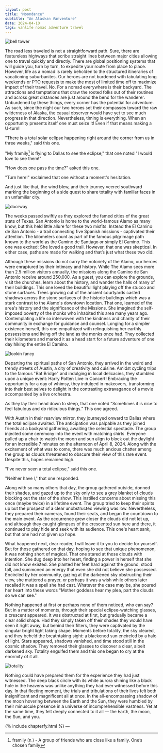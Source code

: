 ```yaml
---
layout: post
title: "Moondance"
subtitle: "An Alaskan Vanventure"
date: 2024-04-10
tags: vanlife nomad adventure travel
---
```


![bell tower](/assets/img/alaska/bell-tower.jpeg)

The road less traveled is not a straightforward path. Sure, there are featureless highways that scribe straight lines between major cities
allowing one to travel quickly and directly. There are global positioning systems that will guide you, turn by turn, to expedite your route
from place to place. However, life as a nomad is rarely beholden to the structured itineraries of vacationing suburbanites. Our heroes are
not burdened with tabulating long weekends or PTO requests to make the most of limited time off to maximize impact of their travel. No. For
a nomad everywhere is their backyard. The attractions and temptations that draw the rooted folks out of their routines and across great
distances are just around the bend for the wanderer. Unburdened by these things, every corner has the potential for adventure. As such,
since the night our two heroes set their compasses toward the raw wilderness of Alaska, the casual observer would have yet to see much
progress in that direction. Nevertheless, timing is everything. When an opportunity presents itself one must seize it! Even if that means
making a U-turn!

"There is a total solar eclipse happening right around the corner from us in three weeks," said this one.

"My framily[^1] is flying to Dallas to see the eclipse," that one noted "I would love to see them!"

"How does one pass the time?" asked this one.

"Turn here!" exclaimed that one without a moment's hesitation.

And just like that, the wind blew, and their journey veered southward marking the beginning of a side quest to share totality with familiar
faces in an unfamiliar city.

![doorway](/assets/img/alaska/doorway.jpg)

The weeks passed swiftly as they explored the famed cities of the great state of Texas. San Antonio is home to the world-famous Alamo as
many know, but this held little allure for these two misfits. Instead the El Camino de San Antonio - a trail connecting five Spanish
missions - captivated their attention. The kilometers count as part of the famous pilgrimage path known to the world as the Camino de
Santiago or simply El Camino. This one was excited; She loved a good trail. However, that one was skeptical. In either case, paths are made
for walking and that’s just what these two did.

Although these missions do not carry the notoriety of the Alamo, our heroes were enraptured by their intimacy and history. While The Alamo
sees more than 2.5 million visitors annually, the missions along the Camino de San Antonio receive around 250,000. As a guest, you can
explore the grounds, visit the churches, learn about the history, and wander the halls of many of their buildings. This one loved the
beautiful light playing off the stucco and stone surfaces. Trees growing out of the ancient courtyards casted shadows across the stone
surfaces of the historic buildings which was a stark contrast to the Alamo's downtown location. That one, learned of the area's history and
the significance of the Missions. She imagined the self-imposed poverty of the monks who inhabited this area many years ago. Contemplating a
life so interwoven with the kindness and charity of their community in exchange for guidance and counsel. Longing for a simpler existence
herself, this one empathized with relinquishing her earthly possessions and living off the land as the monks once had. They collected their
kilometers and marked it as a head start for a future adventure of one day hiking the entire El Camino.

![lookin fancy](/assets/img/alaska/lookin-fancy.jpeg)

Departing the spiritual paths of San Antonio, they arrived in the weird and trendy streets of Austin, a city of creativity and cuisine.
Amidst cycling trips to the famous "Bat Bridge" and indulging in local delicacies, they stumbled upon a unique event: Harry Potter: Live in
Concert! Embracing the opportunity for a day of whimsy, they indulged in makeovers, transforming into their best selves to delight in the
contrasting extravagance of a movie accompanied by a live orchestra.

As they lay their head down to sleep, that one noted “Sometimes it is nice to feel fabulous and do ridiculous things.” This one agreed.

With Austin in their rearview mirror, they journeyed onward to Dallas where the total eclipse awaited. The anticipation was palpable as they
joined friends at a backyard gathering, awaiting the celestial spectacle. The group injected some ceremony into the event with matching
shirts. Everyone pulled up a chair to watch the moon and sun align to block out the daylight for an incredible 7 minutes on the afternoon of
April 8, 2024. Along with the excitement of what was to come, there was much anxious chatter among the group as clouds threatened to obscure
their view of this rare event. Despite this, hopes remained high.

"I've never seen a total eclipse," said this one.

"Neither have I," that one responded.

Along with so many others that day, the group gathered outside, donned their shades, and gazed up to the sky only to see a grey blanket of
clouds blocking out the star of the show. This instilled concerns about missing this once (maybe twice) in a lifetime event. The group tried
to keep their spirits up but the prospect of a clear unobstructed viewing was low. Nevertheless, they prepared their cameras, found their
seats, and began the countdown to the main event. As the occurrence grew closer the clouds did not let up, and although they caught glimpses
of the crescented sun here and there, it continued to play hide and seek with its audience. This one's heart sank, but that one had not
given up hope.

What happened next, dear reader, I will leave it to you to decide for yourself. But for those gathered on that day, hoping to see that
unique phenomenon, it was nothing short of magical. That one stared at those clouds with intention. She dug deep into her heart, finding a
power in herself that she did not know existed. She planted her feet hard against the ground, stood tall, and summoned an energy that even
she did not believe she possessed. Encircled by her community, gazing at the darkened sky obstructing their view, she muttered a prayer, or
perhaps it was a wish while others later recalled it was a spell she had cast. Whatever the case may be, she poured her heart into these
words "Mother goddess hear my plea, part the clouds so we can see."

Nothing happened at first or perhaps none of them noticed, who can say? But in a matter of moments, through their special eclipse-watching
glasses, a crescent appeared. It was obstructed at first, but gradually became a clear solid shape. Had they simply taken off their shades
they would have seen it right away, but behind their filters, they were captivated by the singular bright light taking shape. Moments before
totality, the sky cleared, and they beheld the breathtaking sight: a blackened sun encircled by a halo of light. Stars appeared, shadows
vanished, and time stood still in the cosmic shadow. They removed their glasses to discover a clear, albeit darkened sky. Totality engulfed
them and this one began to cry at the enormity of it all.

![totality](/assets/img/alaska/totality.jpeg)

Nothing could have prepared them for the experience they had just witnessed. The deep black circle with its white aurora shining like a
black hole in the heavens was unlike anything they had ever witnessed before this day. In that fleeting moment, the trials and tribulations
of their lives felt both insignificant and magnificent all at once. In the all-encompassing shadow of the moon hovering between the Earth
and the Sun, they were humbled by their minuscule presence in a universe of incomprehensible vastness. Yet at the same time, they felt
deeply connected to it all — the Earth, the moon, the Sun, and you.

{% include chapterfy.html %}
—

[^1]: framily (n.) - A group of friends who are close like a family. One’s chosen family
